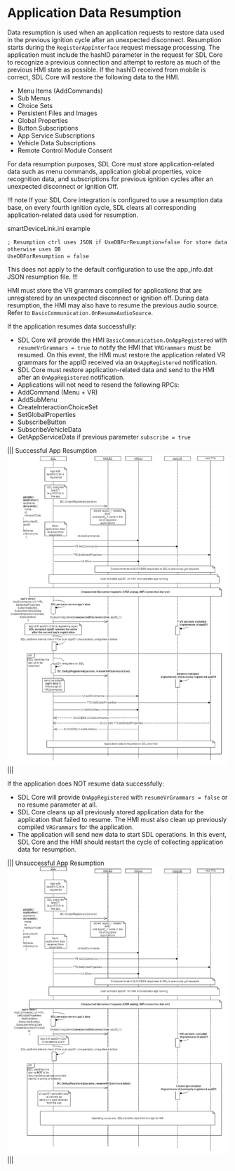 # Application Data Resumption

Data resumption is used when an application requests to restore data used in the previous ignition cycle after an unexpected disconnect. Resumption starts during the `RegisterAppInterface` request message processing. The application must include the hashID parameter in the request for SDL Core to recognize a previous connection and attempt to restore as much of the previous HMI state as possible. If the hashID received from mobile is correct, SDL Core will restore the following data to the HMI.

- Menu Items (AddCommands)
- Sub Menus
- Choice Sets
- Persistent Files and Images
- Global Properties
- Button Subscriptions
- App Service Subscriptions
- Vehicle Data Subscriptions
- Remote Control Module Consent

For data resumption purposes, SDL Core must store application-related data such as menu commands, application global properties, voice recognition data, and subscriptions for previous ignition cycles after an unexpected disconnect or Ignition Off. 

!!! note
If your SDL Core integration is configured to use a resumption data base, on every fourth ignition cycle, SDL clears all corresponding application-related data used for resumption.

smartDeviceLink.ini example
```
; Resumption ctrl uses JSON if UseDBForResumption=false for store data otherwise uses DB
UseDBForResumption = false
```

This does not apply to the default configuration to use the app_info.dat JSON resumption file.
!!!

HMI must store the VR grammars compiled for applications that are unregistered by an unexpected disconnect or ignition off. During data resumption, the HMI may also have to resume the previous audio source. Refer to `BasicCommunication.OnResumeAudioSource`.

If the application resumes data successfully:

 - SDL Core will provide the HMI `BasicCommunication.OnAppRegistered` with `resumeVrGrammars = true` to notify the HMI that `VRGrammars` must be resumed. On this event, the HMI must restore the application related VR grammars for the appID received via an `OnAppRegistered` notification.
 - SDL Core must restore application-related data and send to the HMI after an `OnAppRegistered` notification. 
 - Applications will not need to resend the following RPCs:
  - AddCommand (Menu + VR)
  - AddSubMenu
  - CreateInteractionChoiceSet
  - SetGlobalProperties
  - SubscribeButton
  - SubscribeVehicleData
  - GetAppServiceData if previous parameter `subscribe = true`

|||
Successful App Resumption
![Successful App Resumption](./assets/OnAppRegisteredResume.png)
|||

If the application does NOT resume data successfully:

 - SDL Core will provide `OnAppRegistered` with `resumeVrGrammars = false` or no resume parameter at all.
 - SDL Core cleans up all previously stored application data for the application that failed to resume. The HMI must also clean up previously compiled `VRGrammars` for the application.
 - The application will send new data to start SDL operations. In this event, SDL Core and the HMI should restart the cycle of collecting application data for resumption.

|||
Unsuccessful App Resumption
![Unsuccessful App Resumption](./assets/OnAppRegisteredNoResume.png)
|||
